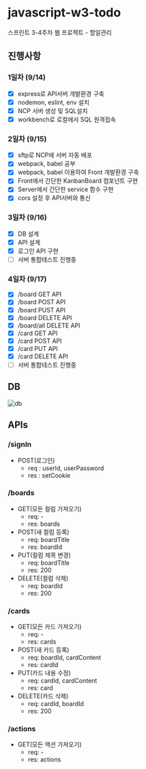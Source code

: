 # javascript-w3-todo

스프린트 3-4주차 웹 프로젝트 - 할일관리

## 진행사항

### 1일차 (9/14)

- [x] express로 API서버 개발환경 구축
- [x] nodemon, eslint, env 설치
- [x] NCP 서버 생성 및 SQL설치
- [x] workbench로 로컬에서 SQL 원격접속

### 2일차 (9/15)

- [x] sftp로 NCP에 서버 자동 배포
- [x] webpack, babel 공부
- [x] webpack, babel 이용하여 Front 개발환경 구축
- [x] Front에서 간단한 KanbanBoard 컴포넌트 구현
- [x] Server에서 간단한 service 함수 구현
- [x] cors 설정 후 API서버와 통신

### 3일차 (9/16)

- [x] DB 설계
- [x] API 설계
- [x] 로그인 API 구현
- [ ] 서버 통합테스트 진행중

### 4일차 (9/17)

- [x] /board GET API
- [x] /board POST API
- [x] /board PUST API
- [x] /board DELETE API
- [x] /board/all DELETE API
- [x] /card GET API
- [x] /card POST API
- [x] /card PUT API
- [x] /card DELETE API
- [ ] 서버 통합테스트 진행중

## DB

![db](https://user-images.githubusercontent.com/52442237/93344069-36eed680-f86c-11ea-968c-e11b78ee3bc8.png)

## APIs

### /signIn

- POST(로그인)
  - req : userId, userPassword
  - res : setCookie

### /boards

- GET(모든 컬럼 가져오기)
  - req: -
  - res: boards
- POST(새 컬럼 등록)
  - req: boardTitle
  - res: boardId
- PUT(컬럼 제목 변경)
  - req: boardTitle
  - res: 200
- DELETE(컬럼 삭제)
  - req: boardId
  - res: 200

### /cards

- GET(모든 카드 가져오기)
  - req: -
  - res: cards
- POST(새 카드 등록)
  - req: boardId, cardContent
  - res: cardId
- PUT(카드 내용 수정)
  - req: cardId, cardContent
  - res: card
- DELETE(카드 삭제)
  - req: cardId, boardId
  - res: 200

### /actions

- GET(모든 액션 가져오기)
  - req: -
  - res: actions
